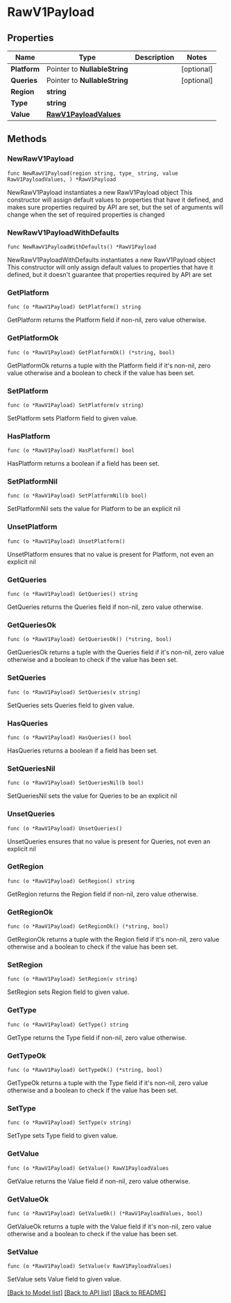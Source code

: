 # RawV1Payload

## Properties

Name | Type | Description | Notes
------------ | ------------- | ------------- | -------------
**Platform** | Pointer to **NullableString** |  | [optional] 
**Queries** | Pointer to **NullableString** |  | [optional] 
**Region** | **string** |  | 
**Type** | **string** |  | 
**Value** | [**RawV1PayloadValues**](RawV1PayloadValues.md) |  | 

## Methods

### NewRawV1Payload

`func NewRawV1Payload(region string, type_ string, value RawV1PayloadValues, ) *RawV1Payload`

NewRawV1Payload instantiates a new RawV1Payload object
This constructor will assign default values to properties that have it defined,
and makes sure properties required by API are set, but the set of arguments
will change when the set of required properties is changed

### NewRawV1PayloadWithDefaults

`func NewRawV1PayloadWithDefaults() *RawV1Payload`

NewRawV1PayloadWithDefaults instantiates a new RawV1Payload object
This constructor will only assign default values to properties that have it defined,
but it doesn't guarantee that properties required by API are set

### GetPlatform

`func (o *RawV1Payload) GetPlatform() string`

GetPlatform returns the Platform field if non-nil, zero value otherwise.

### GetPlatformOk

`func (o *RawV1Payload) GetPlatformOk() (*string, bool)`

GetPlatformOk returns a tuple with the Platform field if it's non-nil, zero value otherwise
and a boolean to check if the value has been set.

### SetPlatform

`func (o *RawV1Payload) SetPlatform(v string)`

SetPlatform sets Platform field to given value.

### HasPlatform

`func (o *RawV1Payload) HasPlatform() bool`

HasPlatform returns a boolean if a field has been set.

### SetPlatformNil

`func (o *RawV1Payload) SetPlatformNil(b bool)`

 SetPlatformNil sets the value for Platform to be an explicit nil

### UnsetPlatform
`func (o *RawV1Payload) UnsetPlatform()`

UnsetPlatform ensures that no value is present for Platform, not even an explicit nil
### GetQueries

`func (o *RawV1Payload) GetQueries() string`

GetQueries returns the Queries field if non-nil, zero value otherwise.

### GetQueriesOk

`func (o *RawV1Payload) GetQueriesOk() (*string, bool)`

GetQueriesOk returns a tuple with the Queries field if it's non-nil, zero value otherwise
and a boolean to check if the value has been set.

### SetQueries

`func (o *RawV1Payload) SetQueries(v string)`

SetQueries sets Queries field to given value.

### HasQueries

`func (o *RawV1Payload) HasQueries() bool`

HasQueries returns a boolean if a field has been set.

### SetQueriesNil

`func (o *RawV1Payload) SetQueriesNil(b bool)`

 SetQueriesNil sets the value for Queries to be an explicit nil

### UnsetQueries
`func (o *RawV1Payload) UnsetQueries()`

UnsetQueries ensures that no value is present for Queries, not even an explicit nil
### GetRegion

`func (o *RawV1Payload) GetRegion() string`

GetRegion returns the Region field if non-nil, zero value otherwise.

### GetRegionOk

`func (o *RawV1Payload) GetRegionOk() (*string, bool)`

GetRegionOk returns a tuple with the Region field if it's non-nil, zero value otherwise
and a boolean to check if the value has been set.

### SetRegion

`func (o *RawV1Payload) SetRegion(v string)`

SetRegion sets Region field to given value.


### GetType

`func (o *RawV1Payload) GetType() string`

GetType returns the Type field if non-nil, zero value otherwise.

### GetTypeOk

`func (o *RawV1Payload) GetTypeOk() (*string, bool)`

GetTypeOk returns a tuple with the Type field if it's non-nil, zero value otherwise
and a boolean to check if the value has been set.

### SetType

`func (o *RawV1Payload) SetType(v string)`

SetType sets Type field to given value.


### GetValue

`func (o *RawV1Payload) GetValue() RawV1PayloadValues`

GetValue returns the Value field if non-nil, zero value otherwise.

### GetValueOk

`func (o *RawV1Payload) GetValueOk() (*RawV1PayloadValues, bool)`

GetValueOk returns a tuple with the Value field if it's non-nil, zero value otherwise
and a boolean to check if the value has been set.

### SetValue

`func (o *RawV1Payload) SetValue(v RawV1PayloadValues)`

SetValue sets Value field to given value.



[[Back to Model list]](../README.md#documentation-for-models) [[Back to API list]](../README.md#documentation-for-api-endpoints) [[Back to README]](../README.md)


